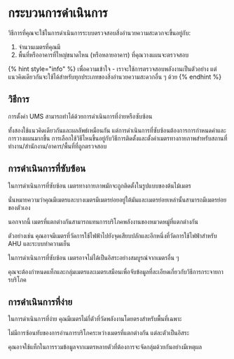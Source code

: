 # กระบวนการดำเนินการ

วิธีการที่คุณจะใช้ในการดำเนินการระบบตรวจสอบสิ่งอำนวยความสะดวกจะขึ้นอยู่กับ:

1. จำนวนเมตรที่คุณมี
2. พื้นที่หรืออาคารที่ใหญ่ขนาดไหน (หรือหลายอาคาร) ที่คุณวางแผนจะตรวจสอบ



{% hint style="info" %}
เพื่อความเข้าใจ - เราจะใช้การตรวจสอบพลังงานเป็นตัวอย่าง แต่แนวคิดเดียวกันจะใช้ได้สำหรับทุกประเภทของสิ่งอำนวยความสะดวกอื่น ๆ ด้วย
{% endhint %}



## วิธีการ

การตั้งค่า UMS สามารถทำได้ด้วยการดำเนินการที่ง่ายหรือซับซ้อน

ทั้งสองใช้แนวคิดเดียวกันและผลลัพธ์เหมือนกัน แต่การดำเนินการที่ซับซ้อนต้องการการกำหนดค่าและการวางแผนมากขึ้น การเลือกใช้วิธีไหนขึ้นอยู่กับวิธีการติดตั้งและตั้งค่าเมตรทางกายภาพสำหรับสถานที่ทำงาน/สำนักงาน/อาคาร/พื้นที่ที่ถูกตรวจสอบ



## การดำเนินการที่ซับซ้อน

ในการดำเนินการที่ซับซ้อน เมตรทางกายภาพมักจะถูกติดตั้งในรูปแบบของต้นไม้เมตร

นั่นหมายความว่าคุณมีเมตรและบางเมตรมีเมตรย่อยอยู่ใต้มันและเมตรย่อยเหล่านั้นสามารถมีเมตรย่อยของตัวเอง

นอกจากนี้ เมตรที่แตกต่างกันสามารถแทนการบริโภคพลังงานของหมวดหมู่ที่แตกต่างกัน

ตัวอย่างเช่น คุณอาจมีเมตรที่วัดการใช้ไฟฟ้าไปยังจุดเสียบปลักและอีกหนึ่งที่วัดการใช้ไฟฟ้าสำหรับ AHU และระบบทำความเย็น

ในการดำเนินการที่ซับซ้อน เมตรอาจไม่ได้เป็นอิสระอย่างสมบูรณ์จากเมตรอื่น ๆ

คุณจะต้องกำหนดแท็กและกลุ่มเมตรและเมตรเสมือนเพื่อจับข้อมูลที่ละเอียดเกี่ยวกับวิธีการกระจายการบริโภค



## การดำเนินการที่ง่าย

ในการดำเนินการที่ง่าย คุณมีเมตรไม่กี่ตัวที่วัดพลังงานโดยตรงสำหรับพื้นที่เฉพาะ

ไม่มีการซ้อนทับของการอ่านการบริโภคระหว่างเมตรที่แตกต่างกัน แต่ละตัวเป็นอิสระ

คุณอาจใช้แท็กในการรวมข้อมูลจากเมตรหลายตัวที่ต้องการจะจัดกลุ่มด้วยกันอย่างมีเหตุผล